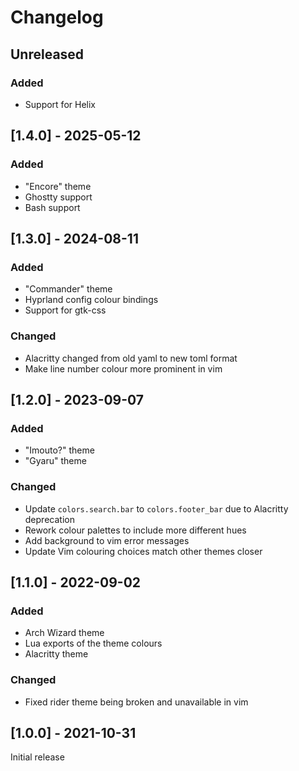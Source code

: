 # Changelog

## Unreleased

### Added

- Support for Helix

## [1.4.0] - 2025-05-12

### Added

- "Encore" theme
- Ghostty support
- Bash support

## [1.3.0] - 2024-08-11

### Added

- "Commander" theme
- Hyprland config colour bindings
- Support for gtk-css

### Changed

- Alacritty changed from old yaml to new toml format
- Make line number colour more prominent in vim

## [1.2.0] - 2023-09-07

### Added

- "Imouto?" theme
- "Gyaru" theme

### Changed

- Update `colors.search.bar` to `colors.footer_bar` due to Alacritty deprecation
- Rework colour palettes to include more different hues
- Add background to vim error messages
- Update Vim colouring choices match other themes closer

## [1.1.0] - 2022-09-02

### Added

- Arch Wizard theme
- Lua exports of the theme colours
- Alacritty theme

### Changed

- Fixed rider theme being broken and unavailable in vim

## [1.0.0] - 2021-10-31

Initial release
